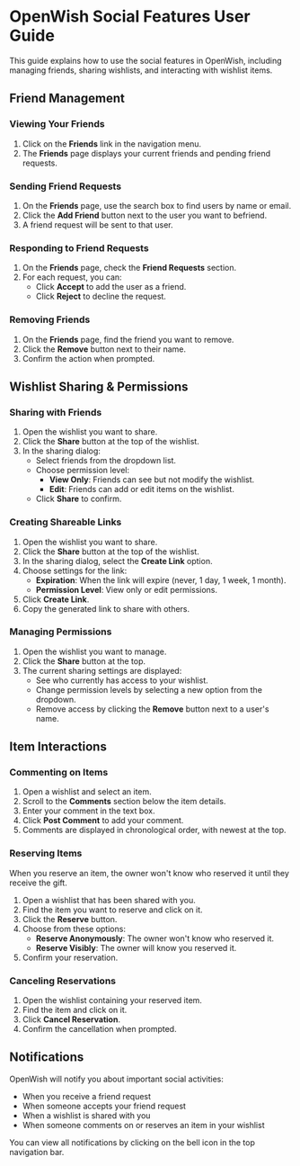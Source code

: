# OpenWish Social Features User Guide

This guide explains how to use the social features in OpenWish, including managing friends, sharing wishlists, and interacting with wishlist items.

## Friend Management

### Viewing Your Friends

1. Click on the **Friends** link in the navigation menu.
2. The **Friends** page displays your current friends and pending friend requests.

### Sending Friend Requests

1. On the **Friends** page, use the search box to find users by name or email.
2. Click the **Add Friend** button next to the user you want to befriend.
3. A friend request will be sent to that user.

### Responding to Friend Requests

1. On the **Friends** page, check the **Friend Requests** section.
2. For each request, you can:
   - Click **Accept** to add the user as a friend.
   - Click **Reject** to decline the request.

### Removing Friends

1. On the **Friends** page, find the friend you want to remove.
2. Click the **Remove** button next to their name.
3. Confirm the action when prompted.

## Wishlist Sharing & Permissions

### Sharing with Friends

1. Open the wishlist you want to share.
2. Click the **Share** button at the top of the wishlist.
3. In the sharing dialog:
   - Select friends from the dropdown list.
   - Choose permission level:
     - **View Only**: Friends can see but not modify the wishlist.
     - **Edit**: Friends can add or edit items on the wishlist.
   - Click **Share** to confirm.

### Creating Shareable Links

1. Open the wishlist you want to share.
2. Click the **Share** button at the top of the wishlist.
3. In the sharing dialog, select the **Create Link** option.
4. Choose settings for the link:
   - **Expiration**: When the link will expire (never, 1 day, 1 week, 1 month).
   - **Permission Level**: View only or edit permissions.
5. Click **Create Link**.
6. Copy the generated link to share with others.

### Managing Permissions

1. Open the wishlist you want to manage.
2. Click the **Share** button at the top.
3. The current sharing settings are displayed:
   - See who currently has access to your wishlist.
   - Change permission levels by selecting a new option from the dropdown.
   - Remove access by clicking the **Remove** button next to a user's name.

## Item Interactions

### Commenting on Items

1. Open a wishlist and select an item.
2. Scroll to the **Comments** section below the item details.
3. Enter your comment in the text box.
4. Click **Post Comment** to add your comment.
5. Comments are displayed in chronological order, with newest at the top.

### Reserving Items

When you reserve an item, the owner won't know who reserved it until they receive the gift.

1. Open a wishlist that has been shared with you.
2. Find the item you want to reserve and click on it.
3. Click the **Reserve** button.
4. Choose from these options:
   - **Reserve Anonymously**: The owner won't know who reserved it.
   - **Reserve Visibly**: The owner will know you reserved it.
5. Confirm your reservation.

### Canceling Reservations

1. Open the wishlist containing your reserved item.
2. Find the item and click on it.
3. Click **Cancel Reservation**.
4. Confirm the cancellation when prompted.

## Notifications

OpenWish will notify you about important social activities:

- When you receive a friend request
- When someone accepts your friend request
- When a wishlist is shared with you
- When someone comments on or reserves an item in your wishlist

You can view all notifications by clicking on the bell icon in the top navigation bar.